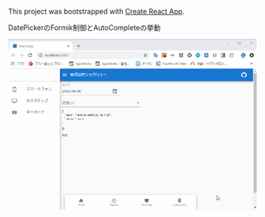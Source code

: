 This project was bootstrapped with [Create React App](https://github.com/facebook/create-react-app).

DatePickerのFormik制御とAutoCompleteの挙動

![DatePickerのFormik制御](./images/DatePickerのFormik制御とAutoCompleteの挙動.gif)
